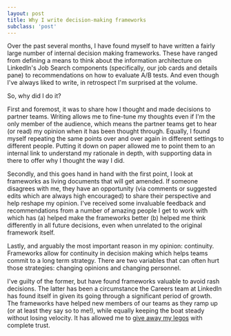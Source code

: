```yaml
---
layout: post
title: Why I write decision-making frameworks
subclass: 'post'
---
```

Over the past several months, I have found myself to have written a fairly large number of internal decision making frameworks. These have ranged from defining a means to think about the information architecture on LinkedIn's Job Search components (specifically, our job cards and details pane) to recommendations on how to evaluate A/B tests. And even though I've always liked to write, in retrospect I'm surprised at the volume.

So, why did I do it?

First and foremost, it was to share how I thought and made decisions to partner teams. Writing allows me to fine-tune my thoughts even if I'm the only member of the audience, which means the partner teams get to hear (or read) my opinion when it has been thought through. Equally, I found myself repeating the same points over and over again in different settings to different people. Putting it down on paper allowed me to point them to an internal link to understand my rationale in depth, with supporting data in there to offer why I thought the way I did.

Secondly, and this goes hand in hand with the first point, I look at frameworks as living documents that will get amended. If someone disagrees with me, they have an opportunity (via comments or suggested edits which are always high encouraged) to share their perspective and help reshape my opinion. I've received some invaluable feedback and recommendations from a number of amazing people I get to work with which has (a) helped make the frameworks better (b) helped me think differently in all future decisions, even when unrelated to the original framework itself.

Lastly, and arguably the most important reason in my opinion: continuity. Frameworks allow for continuity in decision making which helps teams commit to a long term strategy. There are two variables that can often hurt those strategies: changing opinions and changing personnel. 

I've guilty of the former, but have found frameworks valuable to avoid rash decisions. The latter has been a circumstance the Careers team at LinkedIn has found itself in given its going through a significant period of growth. The frameworks have helped new members of our teams as they ramp up (or at least they say so to me!), while equally keeping the boat steady without losing velocity. It has allowed me to [give away my legos](https://firstround.com/review/give-away-your-legos-and-other-commandments-for-scaling-startups/) with complete trust.